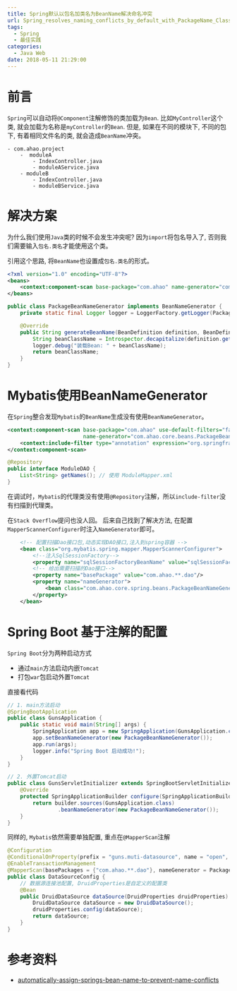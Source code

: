 ```yaml
---
title: Spring默认以包名加类名为BeanName解决命名冲突
url: Spring_resolves_naming_conflicts_by_default_with_PackageName_ClassName_BeanName
tags:
  - Spring
  - 最佳实践
categories:
  - Java Web
date: 2018-05-11 21:29:00
---
```

# 前言
`Spring`可以自动将`@Component`注解修饰的类加载为`Bean`.
比如`MyController`这个类, 就会加载为名称是`myController`的`Bean`.
但是, 如果在不同的模块下, 不同的包下, 有着相同文件名的类, 就会造成`BeanName`冲突。
```
- com.ahao.project
    -  moduleA
        - IndexController.java
        - moduleAService.java
    - moduleB
        - IndexController.java
        - moduleBService.java
```

<!-- more -->

# 解决方案
为什么我们使用`Java`类的时候不会发生冲突呢?
因为`import`将包名导入了, 否则我们需要输入`包名.类名`才能使用这个类。

引用这个思路, 将`BeanName`也设置成`包名.类名`的形式。
```xml
<?xml version="1.0" encoding="UTF-8"?>
<beans>
    <context:component-scan base-package="com.ahao" name-generator="com.ahao.core.spring.bean.PackageBeanNameGenerator"/>
</beans>
```
```java
public class PackageBeanNameGenerator implements BeanNameGenerator {
    private static final Logger logger = LoggerFactory.getLogger(PackageBeanNameGenerator.class);

    @Override
    public String generateBeanName(BeanDefinition definition, BeanDefinitionRegistry registry) {
        String beanClassName = Introspector.decapitalize(definition.getBeanClassName());
        logger.debug("装载Bean: " + beanClassName);
        return beanClassName;
    }
}
```

# Mybatis使用BeanNameGenerator
在`Spring`整合发现`Mybatis`的`BeanName`生成没有使用`BeanNameGenerator`。
```xml
<context:component-scan base-package="com.ahao" use-default-filters="false"
                        name-generator="com.ahao.core.beans.PackageBeanNameGenerator">
    <context:include-filter type="annotation" expression="org.springframework.stereotype.Repository"/>
</context:component-scan>
```
```java
@Repository
public interface ModuleDAO {
    List<String> getNames(); // 使用 ModuleMapper.xml
}
```
在调试时，`Mybatis`的代理类没有使用`@Repository`注解，所以`include-filter`没有扫描到代理类。

在`Stack Overflow`提问也没人回。
后来自己找到了解决方法, 在配置`MapperScannerConfigurer`时注入`NameGenerator`即可。
```xml
    <!-- 配置扫描Dao接口包,动态实现DAO接口,注入到spring容器 -->
    <bean class="org.mybatis.spring.mapper.MapperScannerConfigurer">
        <!--注入SqlSessionFactory-->
        <property name="sqlSessionFactoryBeanName" value="sqlSessionFactory"/>
        <!-- 给出需要扫描的Dao接口-->
        <property name="basePackage" value="com.ahao.**.dao"/>
        <property name="nameGenerator">
            <bean class="com.ahao.core.spring.beans.PackageBeanNameGenerator"/>
        </property>
    </bean>
```

# Spring Boot 基于注解的配置
`Spring Boot`分为两种启动方式
- 通过`main`方法启动内嵌`Tomcat`
- 打包`war`包启动外置`Tomcat`

直接看代码
```java
// 1. main方法启动
@SpringBootApplication
public class GunsApplication {
    public static void main(String[] args) {
        SpringApplication app = new SpringApplication(GunsApplication.class);
        app.setBeanNameGenerator(new PackageBeanNameGenerator());
        app.run(args);
        logger.info("Spring Boot 启动成功!");
    }
}

// 2. 外置Tomcat启动
public class GunsServletInitializer extends SpringBootServletInitializer {
    @Override
    protected SpringApplicationBuilder configure(SpringApplicationBuilder builder) {
        return builder.sources(GunsApplication.class)
                .beanNameGenerator(new PackageBeanNameGenerator());
    }
}
```
同样的, `Mybatis`依然需要单独配置, 重点在`@MapperScan`注解
```java
@Configuration
@ConditionalOnProperty(prefix = "guns.muti-datasource", name = "open", havingValue = "false", matchIfMissing = true)
@EnableTransactionManagement
@MapperScan(basePackages = {"com.ahao.**.dao"}, nameGenerator = PackageBeanNameGenerator.class)
public class DataSourceConfig {
    // 数据源连接池配置, DruidProperties是自定义的配置类
    @Bean
    public DruidDataSource dataSource(DruidProperties druidProperties) {
        DruidDataSource dataSource = new DruidDataSource();
        druidProperties.config(dataSource);
        return dataSource;
    }
}
```

# 参考资料
- [automatically-assign-springs-bean-name-to-prevent-name-conflicts](https://stackoverflow.com/questions/5414215)
